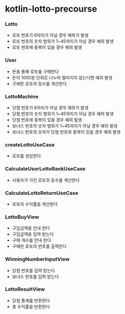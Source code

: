 # kotlin-lotto-precourse

### Lotto

- 로또 번호가 6자리가 아닐 경우 예외가 발생
- 로또 번호의 숫자 범위가 1~45까지가 아닐 경우 예외 발생
- 로또 번호에 중복이 있을 경우 예외 발생

### User

- 돈을 통해 로또를 구매한다
- 돈이 1000원 단위로 나누어 떨어지지 않는다면 예외 발생
- 구매한 로또의 등수를 계산한다

### LottoMachine

- 당첨 번호가 6자리가 아닐 경우 예외가 발생
- 당첨 번호의 숫자 범위가 1~45까지가 아닐 경우 예외 발생
- 당첨 번호에 중복이 있을 경우 예외 발생
- 보너스 번호의 숫자 범위가 1~45까지가 아닐 경우 예외 발생
- 보너스 번호의 숫자가 당첨 번호와 중복이 있을 경우 예외 발생

### createLottoUseCase
- 로또를 생성한다.

### CalculateUserLottoRankUseCase

- 사용자가 가진 로또의 등수를 계산한다

### CalculateLottoReturnUseCase

- 로또의 수익률을 계산한다

### LottoBuyView

- 구입금액을 안내 한다
- 구입금액을 입력 받는다
- 구매 개수를 안내 한다
- 구매한 로또의 번호를 출력한다

### WinningNumberInputView

- 당첨 번호를 입력 받는다
- 보너스 번호를 입력 받는다

### LottoResultView

- 당첨 통계를 반환한다
- 총 수익률을 반환한다